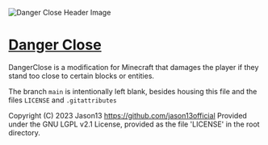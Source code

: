 ![Danger Close Header Image](https://www.bisecthosting.com/images/CF/Danger_Close/BH_DC_header.webp)

# [Danger Close](https://www.curseforge.com/minecraft/mc-mods/danger-close)

DangerClose is a modification for Minecraft that damages the player if they stand too close to certain blocks or entities.

The branch `main` is intentionally left blank, besides housing this file and the files `LICENSE` and `.gitattributes`

Copyright (C) 2023 Jason13 https://github.com/jason13official
Provided under the GNU LGPL v2.1 License, provided as the file 'LICENSE' in the root directory.
